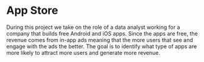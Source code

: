 # App Store

During this project we take on the role of a data analyst working for a company that builds free Android and iOS apps. Since the apps are free, the revenue comes from in-app ads meaning that the more users that see and engage with the ads the better. The goal is to identify what type of apps are more likely to attract more users and generate more revenue.
